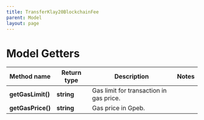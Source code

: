 ```yaml
---
title: TransferKlay20BlockchainFee
parent: Model
layout: page
---
```


# Model Getters

Method name | Return type | Description | Notes
------------ | ------------- | ------------- | -------------
**getGasLimit()** | **string** | Gas limit for transaction in gas price. |
**getGasPrice()** | **string** | Gas price in Gpeb. |

